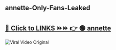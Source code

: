 
 ## annette-Only-Fans-Leaked

# <h2><a href="https://clipsfans.com/annette&ref=git">🔗 Click to LINKS ⏩⏩ 👉 🟢 annette </a></h2>

<a href="https://clipsfans.com/annette&ref=git" rel="nofollow" data-target="animated-image.originalLink"><img src="https://i.ibb.co.com/xMMVF88/686577567.gif" alt="Viral Video Original" style="max-width: 100%; display: inline-block;" data-target="animated-image.originalImage"></a>
